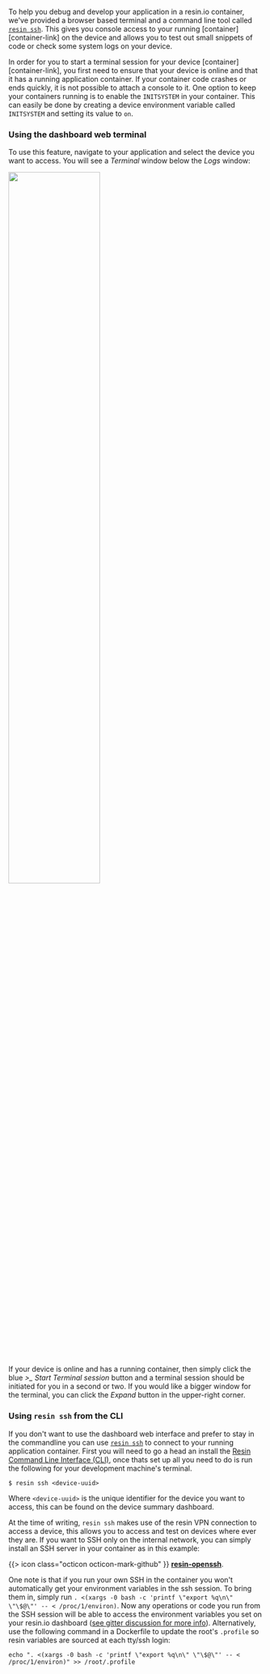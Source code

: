 To help you debug and develop your application in a resin.io container, we've provided a browser based terminal and a command line tool called [`resin ssh`](/tools/cli/#ssh-60-uuid-62-). This gives you console access to your running [container][container-link] on the device and allows you to test out small snippets of code or check some system logs on your device.

In order for you to start a terminal session for your device [container][container-link], you first need to ensure that your device is online and that it has a running application container. If your container code crashes or ends quickly, it is not possible to attach a console to it. One option to keep your containers running is to enable the `INITSYSTEM` in your container. This can easily be done by creating a device environment variable called `INITSYSTEM` and setting its value to `on`.

### Using the dashboard web terminal

To use this feature, navigate to your application and select the device you want to access. You will see a *Terminal* window below the *Logs* window:

<img src="/img/common/device/terminal.png" width="60%">

If your device is online and has a running container, then simply click the blue *>_ Start Terminal session* button and a terminal session should be initiated for you in a second or two. If you would like a bigger window for the terminal, you can click the *Expand* button in the upper-right corner.

### Using `resin ssh` from the CLI

If you don't want to use the dashboard web interface and prefer to stay in the commandline you can use [`resin ssh`](/tools/cli/#ssh-60-uuid-62-) to connect to your running application container. First you will need to go a head an install the [Resin Command Line Interface (CLI)](/tools/cli/), once thats set up all you need to do is run the following for your development machine's terminal.
```
$ resin ssh <device-uuid>
```
Where `<device-uuid>` is the unique identifier for the device you want to access, this can be found on the device summary dashboard.

At the time of writing, `resin ssh` makes use of the resin VPN connection to access a device, this allows you to access and test on devices where ever they are. If you want to SSH only on the internal network, you can simply install an SSH server in your container as in this example:

{{> icon class="octicon octicon-mark-github" }} [**resin-openssh**](https://github.com/resin-io-projects/resin-openssh).

One note is that if you run your own SSH in the container you won't automatically get your environment variables in the ssh session. To bring them in, simply run `. <(xargs -0 bash -c 'printf \"export %q\n\" \"\$@\"' -- < /proc/1/environ)`. Now any operations or code you run from the SSH session will be able to access the environment variables you set on your resin.io dashboard ([see gitter discussion for more info](https://gitter.im/resin-io/chat?at=57be336fce157d1b57a19e82)). Alternatively, use the following command in a Dockerfile to update the root's `.profile` so resin variables are sourced at each tty/ssh login:
```
echo ". <(xargs -0 bash -c 'printf \"export %q\n\" \"\$@\"' -- < /proc/1/environ)" >> /root/.profile
```
